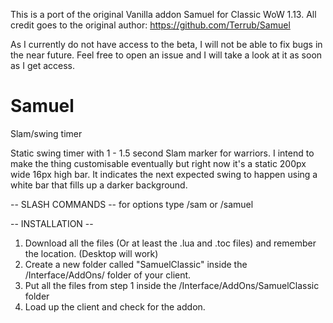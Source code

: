 This is a port of the original Vanilla addon Samuel for Classic WoW 1.13.
All credit goes to the original author: https://github.com/Terrub/Samuel

As I currently do not have access to the beta, I will not be able to fix bugs in the near future.
Feel free to open an issue and I will take a look at it as soon as I get access.

Samuel
======

Slam/swing timer

Static swing timer with 1 - 1.5 second Slam marker for warriors.
I intend to make the thing customisable eventually but right now it's a static 200px wide 16px high bar.
It indicates the next expected swing to happen using a white bar that fills up a darker background.

-- SLASH COMMANDS --
for options type /sam or /samuel

-- INSTALLATION --

1. Download all the files (Or at least the .lua and .toc files) and remember the location. (Desktop will work)
2. Create a new folder called "SamuelClassic" inside the /Interface/AddOns/ folder of your client.
3. Put all the files from step 1 inside the /Interface/AddOns/SamuelClassic folder
4. Load up the client and check for the addon.
